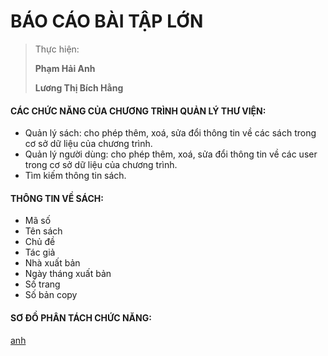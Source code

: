 # BÁO CÁO BÀI TẬP LỚN
> 
> Thực hiện:
> 
> **Phạm Hải Anh**
> 
> **Lương Thị Bích Hằng**
>
#### CÁC CHỨC NĂNG CỦA CHƯƠNG TRÌNH QUẢN LÝ THƯ VIỆN:
>
* Quản lý sách: cho phép thêm, xoá, sửa đổi thông tin về các sách trong cơ sở
dữ liệu của chương trình.
* Quản lý người dùng: cho phép thêm, xoá, sửa đổi thông tin về các user trong cơ sở dữ liệu
của chương trình.
* Tìm kiếm thông tin sách.
#### THÔNG TIN VỀ SÁCH:
* Mã số
* Tên sách
* Chủ đề
* Tác giả
* Nhà xuất bản
* Ngày tháng xuất bản
* Số trang
* Số bản copy
#### SƠ ĐỒ PHÂN TÁCH CHỨC NĂNG:
>
[anh](https://drive.google.com/file/d/1uwE0YBdp6T-hhcmx-JD6aYaNlTZZzTHO/view?usp=drive_link)
